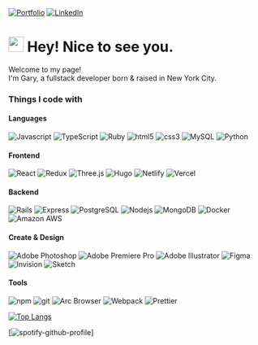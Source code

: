 [![Portfolio](https://github-profile-badge-portfolio-1-o4pwcuj4ty3k.runkit.sh/)](https://imgaryjiang.com)
[![LinkedIn](https://github-profile-badge-linkedin-swdsggvt2fyv.runkit.sh/)](https://linkedin.com/in/garyjiang)

<h1><img src="https://emojis.slackmojis.com/emojis/images/1531849430/4246/blob-sunglasses.gif?1531849430" width="30"/> Hey! Nice to see you.</h1>


<p>Welcome to my page! </br> I'm Gary, a fullstack developer born & raised in New York City.</p>

<h3>Things I code with</h3>

<h4>Languages</h4>
<p>
  <img alt="Javascript" src="https://img.shields.io/badge/-JavaScript-F1DC56?style=flat-square&logo=javascript&logoColor=black" />
  <img alt="TypeScript" src="https://img.shields.io/badge/-TypeScript-007ACC?style=flat-square&logo=typescript&logoColor=white" />
  <img alt="Ruby" src="https://img.shields.io/badge/-Ruby-CC0000?style=flat-square&logo=ruby&logoColor=color"/>
  <img alt="html5" src="https://img.shields.io/badge/-HTML5-E34F26?style=flat-square&logo=html5&logoColor=white" />
  <img alt="css3" src="https://img.shields.io/badge/-CSS3-264de4?style=flat-square&logo=css3&logoColor=white" />
  <img alt="MySQL" src="https://img.shields.io/badge/-MySQL-00758f?style=flat-square&logo=mysql&logoColor=white"/>
  <img alt="Python" src="https://img.shields.io/badge/-Python-ffde57?style=flat-square&logo=python&logoColor=color"/>

</p>

<h4>Frontend</h4>
<p>
  <img alt="React" src="https://img.shields.io/badge/-React-45b8d8?style=flat-square&logo=react&logoColor=white" />
  <img alt="Redux" src="https://img.shields.io/badge/-Redux-764ABC?style=flat-square&logo=redux&logoColor=white" />
  <img alt="Three.js" src="https://img.shields.io/badge/-Three.js-222222?style=flat-square&logo=threedotjs&logoColor=079EF4" />
  <img alt="Hugo" src="https://img.shields.io/badge/-Hugo-FF3F88?style=flat-square&logo=hugo&logoColor=white" />
  <img alt="Netlify" src="https://img.shields.io/badge/-Netlify-0BBDBA?style=flat-square&logo=netlify&logoColor=white" />
  <img alt="Vercel" src="https://img.shields.io/badge/-Vercel-000000?style=flat-square&logo=vercel&logoColor=white" />
</p>

<h4>Backend</h4>
<p>
  <img alt="Rails" src="https://img.shields.io/badge/-Rails-CC0000?style=flat-square&logo=rubyonrails&logoColor=white" />
  <img alt="Express" src="https://img.shields.io/badge/-Express-ffffff?style=flat-square&logo=express&logoColor=black" />
  <img alt="PostgreSQL" src="https://img.shields.io/badge/-PostgreSQL-0064a5?style=flat-square&logo=postgresql&logoColor=white" />
  <img alt="Nodejs" src="https://img.shields.io/badge/-Node.js-43853d?style=flat-square&logo=Node.js&logoColor=white" />
  <img alt="MongoDB" src="https://img.shields.io/badge/-MongoDB-13aa52?style=flat-square&logo=mongodb&logoColor=white" />
  <img alt="Docker" src="https://img.shields.io/badge/-Docker-46a2f1?style=flat-square&logo=docker&logoColor=white" />
  <img alt="Amazon AWS" src="https://img.shields.io/badge/-Amazon_AWS-FF9C18?style=flat-square&logo=amazonaws&logoColor=black" />
</p>

<h4>Create & Design</h4>
<p>
  <img alt="Adobe Photoshop" src="https://img.shields.io/badge/-Adobe_Photoshop-32A7FF?style=flat-square&logo=adobephotoshop&logoColor=navy" />
  <img alt="Adobe Premiere Pro" src="https://img.shields.io/badge/-Adobe_Premiere_Pro-EA7BFF?style=flat-square&logo=adobepremierepro&logoColor=31083A" />
  <img alt="Adobe Illustrator" src="https://img.shields.io/badge/-Adobe_Illustrator-FF9D17?style=flat-square&logo=adobeillustrator&logoColor=black" />
  <img alt="Figma" src="https://img.shields.io/badge/-Figma-A362FF?style=flat-square&logo=figma&logoColor=white" />
  <img alt="Invision" src="https://img.shields.io/badge/-Invision-FF3C6B?style=flat-square&logo=invision&logoColor=white" />
  <img alt="Sketch" src="https://img.shields.io/badge/-Sketch-FDB017?style=flat-square&logo=sketch&logoColor=black" />
  
  
</p>

<h4>Tools</h4>
<p>
  <img alt="npm" src="https://img.shields.io/badge/-NPM-CB3837?style=flat-square&logo=npm&logoColor=white" />
  <img alt="git" src="https://img.shields.io/badge/-Git-F05032?style=flat-square&logo=git&logoColor=white" />
  <img alt="Arc Browser" src="https://img.shields.io/badge/-Arc_Browser-FF5260?style=flat-square&logo=arc&logoColor=white" />
  <img alt="Webpack" src="https://img.shields.io/badge/-Webpack-8DD6F9?style=flat-square&logo=webpack&logoColor=black" /> 
  <img alt="Prettier" src="https://img.shields.io/badge/-Prettier-F7B93E?style=flat-square&logo=prettier&logoColor=black" />
</p>

[![Top Langs](https://github-readme-stats.vercel.app/api/top-langs/?username=garysbot&layout=compact)](https://github.com/garysbot)

[![spotify-github-profile](https://spotify-github-profile.vercel.app/api/view?uid=1226519747&cover_image=true&theme=novatorem&show_offline=false&background_color=121212&interchange=false&bar_color=53b14f&bar_color_cover=false)]